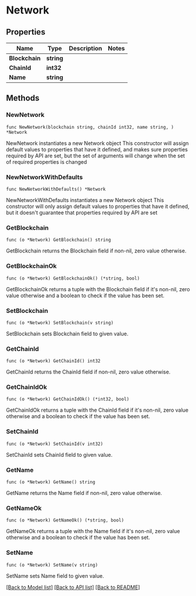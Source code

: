 # Network

## Properties

Name | Type | Description | Notes
------------ | ------------- | ------------- | -------------
**Blockchain** | **string** |  | 
**ChainId** | **int32** |  | 
**Name** | **string** |  | 

## Methods

### NewNetwork

`func NewNetwork(blockchain string, chainId int32, name string, ) *Network`

NewNetwork instantiates a new Network object
This constructor will assign default values to properties that have it defined,
and makes sure properties required by API are set, but the set of arguments
will change when the set of required properties is changed

### NewNetworkWithDefaults

`func NewNetworkWithDefaults() *Network`

NewNetworkWithDefaults instantiates a new Network object
This constructor will only assign default values to properties that have it defined,
but it doesn't guarantee that properties required by API are set

### GetBlockchain

`func (o *Network) GetBlockchain() string`

GetBlockchain returns the Blockchain field if non-nil, zero value otherwise.

### GetBlockchainOk

`func (o *Network) GetBlockchainOk() (*string, bool)`

GetBlockchainOk returns a tuple with the Blockchain field if it's non-nil, zero value otherwise
and a boolean to check if the value has been set.

### SetBlockchain

`func (o *Network) SetBlockchain(v string)`

SetBlockchain sets Blockchain field to given value.


### GetChainId

`func (o *Network) GetChainId() int32`

GetChainId returns the ChainId field if non-nil, zero value otherwise.

### GetChainIdOk

`func (o *Network) GetChainIdOk() (*int32, bool)`

GetChainIdOk returns a tuple with the ChainId field if it's non-nil, zero value otherwise
and a boolean to check if the value has been set.

### SetChainId

`func (o *Network) SetChainId(v int32)`

SetChainId sets ChainId field to given value.


### GetName

`func (o *Network) GetName() string`

GetName returns the Name field if non-nil, zero value otherwise.

### GetNameOk

`func (o *Network) GetNameOk() (*string, bool)`

GetNameOk returns a tuple with the Name field if it's non-nil, zero value otherwise
and a boolean to check if the value has been set.

### SetName

`func (o *Network) SetName(v string)`

SetName sets Name field to given value.



[[Back to Model list]](../README.md#documentation-for-models) [[Back to API list]](../README.md#documentation-for-api-endpoints) [[Back to README]](../README.md)


